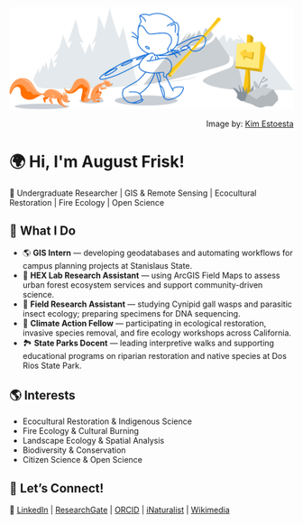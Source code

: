 ![Octocat walking through a forest followed by squirrels](.github/images/git-header.svg)

<div align="right">

Image by: [Kim Estoesta](https://www.kimestoesta.com/)
</div>

# 🌍 Hi, I'm August Frisk!
👋 Undergraduate Researcher | GIS & Remote Sensing | Ecocultural Restoration | Fire Ecology | Open Science

## 🌿 What I Do
- 🌎 **GIS Intern** — developing geodatabases and automating workflows for campus planning projects at Stanislaus State.
- 📡 **HEX Lab Research Assistant** — using ArcGIS Field Maps to assess urban forest ecosystem services and support community-driven science.
- 🔬 **Field Research Assistant** — studying Cynipid gall wasps and parasitic insect ecology; preparing specimens for DNA sequencing.
- 🌳 **Climate Action Fellow** — participating in ecological restoration, invasive species removal, and fire ecology workshops across California.
- 🏞️ **State Parks Docent** — leading interpretive walks and supporting educational programs on riparian restoration and native species at Dos Rios State Park.

## 🌎 Interests
- Ecocultural Restoration & Indigenous Science
- Fire Ecology & Cultural Burning
- Landscape Ecology & Spatial Analysis
- Biodiversity & Conservation
- Citizen Science & Open Science

## 🚀 Let’s Connect!
🔗 [LinkedIn](https://www.linkedin.com/in/august-frisk/) | [ResearchGate](https://www.researchgate.net/profile/August-Frisk) | [ORCID](https://orcid.org/0009-0007-9200-8438) | [iNaturalist](https://www.inaturalist.org/people/augustfrisk) | [Wikimedia](https://meta.wikimedia.org/wiki/User:Parasiticfrisk)